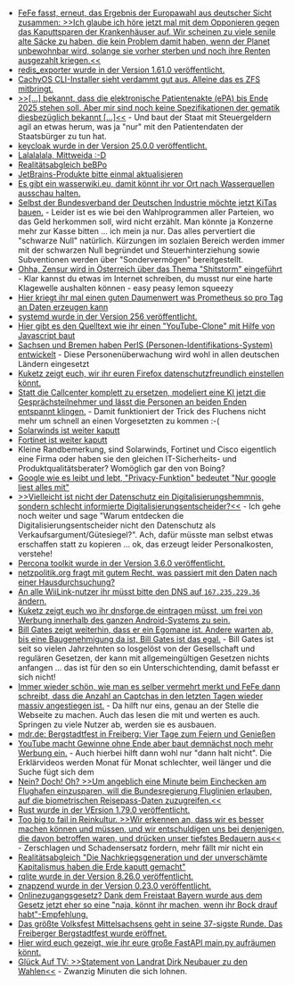 * [FeFe fasst, erneut, das Ergebnis der Europawahl aus deutscher Sicht zusammen: >>Ich glaube ich höre jetzt mal mit dem Opponieren gegen das Kaputtsparen der Krankenhäuser auf. Wir scheinen zu viele senile alte Säcke zu haben, die kein Problem damit haben, wenn der Planet unbewohnbar wird, solange sie vorher sterben und noch ihre Renten ausgezahlt kriegen.<<](https://blog.fefe.de/?ts=989b17ce)
* [redis_exporter wurde in der Version 1.61.0 veröffentlicht.](https://github.com/oliver006/redis_exporter/releases/tag/v1.61.0)
* [CachyOS CLI-Installer sieht verdammt gut aus. Alleine das es ZFS mitbringt.](https://github.com/cachyos/new-cli-installer)
* [>>[...] bekannt, dass die elektronische Patientenakte (ePA) bis Ende 2025 stehen soll. Aber mir sind noch keine Spezifikationen der gematik diesbezüglich bekannt [...]<<](https://www.borncity.com/blog/2024/06/09/elektronische-patientenakte-das-ende-der-rztlichen-schweigepflicht/) - Und baut der Staat mit Steuergeldern agil an etwas herum, was ja "nur" mit den Patientendaten der Staatsbürger zu tun hat.
* [keycloak wurde in der Version 25.0.0 veröffentlicht.](https://github.com/keycloak/keycloak/releases/tag/25.0.0)
* [Lalalalala, Mittweida :-D](https://www.youtube.com/watch?v=W92GRRXOgRM)
* [Realitätsabgleich beBPo](https://blog.fefe.de/?ts=98983dab)
* [JetBrains-Produkte bitte einmal aktualisieren](https://www.bleepingcomputer.com/news/security/jetbrains-warns-of-intellij-ide-bug-exposing-github-access-tokens/)
* [Es gibt ein wasserwiki.eu, damit könnt ihr vor Ort nach Wasserquellen ausschau halten.](https://wasserwiki.eu/Quellenkarte/#50.84223,13.32918,17z)
* [Selbst der Bundesverband der Deutschen Industrie möchte jetzt KiTas bauen.](https://blog.fefe.de/?ts=98978958) - Leider ist es wie bei den Wahlprogrammen aller Parteien, wo das Geld herkommen soll, wird nicht erzählt. Man könnte ja Konzerne mehr zur Kasse bitten ... ich mein ja nur. Das alles pervertiert die "schwarze Null" natürlich. Kürzungen im sozlaien Bereich werden immer mit der schwarzen Null begründet und Steuerhinterziehung sowie Subventionen werden über "Sondervermögen" bereitgestellt.
* [Ohha, Zensur wird in Österreich über das Thema "Shitstorm" eingeführt](https://blog.fefe.de/?ts=9897f615) - Klar kannst du etwas im Internet schreiben, du musst nur eine harte Klagewelle aushalten können - easy peasy lemon squeezy
* [Hier kriegt ihr mal einen guten Daumenwert was Prometheus so pro Tag an Daten erzeugen kann](https://utcc.utoronto.ca/~cks/space/blog/sysadmin/PrometheusOurSize-2024)
* [systemd wurde in der Version 256 veröffentlicht.](https://www.phoronix.com/news/systemd-256)
* [Hier gibt es den Quelltext wie ihr einen "YouTube-Clone" mit Hilfe von Javascript baut](https://github.com/keertipurswani/HHLD-YouTube)
* [Sachsen und Bremen haben PerIS (Personen-Identifikations-System) entwickelt](https://netzpolitik.org/2024/observationstechnik-aus-sachsen-heimliche-gesichtserkennung-auch-in-niedersachsen/) - Diese Personenüberwachung wird wohl in allen deutschen Ländern eingesetzt
* [Kuketz zeigt euch, wir ihr euren Firefox datenschutzfreundlich einstellen könnt.](https://www.kuketz-blog.de/sichere-und-datenschutzfreundliche-desktop-browser-teil-2/)
* [Statt die Callcenter komplett zu ersetzen, modeliert eine KI jetzt die Gesprächsteilnehmer und lässt die Personen an beiden Enden entspannt klingen.](https://blog.fefe.de/?ts=98972919) - Damit funktioniert der Trick des Fluchens nicht mehr um schnell an einen Vorgesetzten zu kommen :-(
* [Solarwinds ist weiter kaputt](https://blog.fefe.de/?ts=9897a92b)
* [Fortinet ist weiter kaputt](https://blog.fefe.de/?ts=98979b89)
* Kleine Randbemerkung, sind Solarwinds, Fortinet und Cisco eigentlich eine Firma oder haben sie den gleichen IT-Sicherheits- und Produktqualitätsberater? Womöglich gar den von Boing?
* [Google wie es leibt und lebt, "Privacy-Funktion" bedeutet "Nur google liest alles mit"](https://noyb.eu/de/google-sandbox-online-tracking-instead-privacy)
* [>>Vielleicht ist nicht der Datenschutz ein Digitalisierungshemmnis, sondern schlecht informierte Digitalisierungsentscheider?<<](https://www.kuketz-blog.de/kommentar-deutschlands-problem-mit-schlecht-informierten-entscheidern/) - Ich gehe noch weiter und sage "Warum entdecken die Digitalisierungsentscheider nicht den Datenschutz als Verkaufsargument/Gütesiegel?". Ach, dafür müsste man selbst etwas erschaffen statt zu kopieren ... ok, das erzeugt leider Personalkosten, verstehe!
* [Percona toolkit wurde in der Version 3.6.0 veröffentlicht.](https://www.percona.com/blog/whats-new-in-percona-toolkit-3-6-0/)
* [netzpolitik.org fragt mit gutem Recht, was passiert mit den Daten nach einer Hausdurchsuchung?](https://netzpolitik.org/2024/nach-der-razzia-die-daten-von-radio-dreyeckland/)
* [An alle WiiLink-nutzer ihr müsst bitte den DNS auf `167.235.229.36` ändern.](https://wiidatabase.de/achtung-wiilink-nutzer-muessen-dns-server-aendern/)
* [Kuketz zeigt euch wo ihr dnsforge.de eintragen müsst, um frei von Werbung innerhalb des ganzen Android-Systems zu sein.](https://www.kuketz-blog.de/android-werbung-tracker-schnell-und-einfach-systemweit-loswerden/)
* [Bill Gates zeigt weiterhin, dass er ein Egomane ist. Andere warten ab, bis eine Baugenehmigung da ist, Bill Gates ist das egal.](https://blog.fefe.de/?ts=989750b6) - Bill Gates ist seit so vielen Jahrzehnten so losgelöst von der Gesellschaft und regulären Gesetzen, der kann mit allgemeingültigen Gesetzen nichts anfangen ... das ist für den so ein Unterschichtending, damit befasst er sich nicht!
* [Immer wieder schön, wie man es selber vermehrt merkt und FeFe dann schreibt, dass die Anzahl an Captchas in den letzten Tagen wieder massiv angestiegen ist.](https://blog.fefe.de/?ts=9895e1fc) - Da hilft nur eins, genau an der Stelle die Webseite zu machen. Auch das lesen die mit und werten es auch. Springen zu viele Nutzer ab, werden sie es ausbauen.
* [mdr.de: Bergstadtfest in Freiberg: Vier Tage zum Feiern und Genießen](https://www.mdr.de/video/mdr-videos/a/video-832942.html)
* [YouTube macht Gewinne ohne Ende aber baut demnächst noch mehr Werbung ein.](https://www.bleepingcomputer.com/news/google/youtube-tests-harder-to-block-server-side-ad-injection-in-videos/) - Auch hierbei hilft dann wohl nur "dann halt nicht". Die Erklärvideos werden Monat für Monat schlechter, weil länger und die Suche fügt sich dem
* [Nein? Doch! Oh? >>Um angeblich eine Minute beim Einchecken am Flughafen einzusparen, will die Bundesregierung Fluglinien erlauben, auf die biometrischen Reisepass-Daten zuzugreifen.<<](https://netzpolitik.org/2024/buerokratieentlastungsgesetz-ccc-gegen-weitergabe-von-staatlichen-biometrie-daten-an-private-unternehmen/)
* [Rust wurde in der VErsion 1.79.0 veröffentlicht.](https://blog.rust-lang.org/2024/06/13/Rust-1.79.0.html)
* [Too big to fail in Reinkultur. >>Wir erkennen an, dass wir es besser machen können und müssen, und wir entschuldigen uns bei denjenigen, die davon betroffen waren, und drücken unser tiefstes Bedauern aus<<](https://www.golem.de/news/nach-chinesischem-cyberangriff-microsoft-muss-sich-wegen-sicherheitsversagen-verantworten-2406-186070.html) - Zerschlagen und Schadensersatz fordern, mehr fällt mir nicht ein
* [Realitätsabgleich "Die Nachkriegsgeneration und der unverschämte Kapitalismus haben die Erde kaputt gemacht"](https://blog.koehntopp.info/2024/06/10/die-welt-deiner-kindheit-existiert-nicht-mehr.html)
* [rqlite wurde in der Version 8.26.0 veröffentlicht.](https://github.com/rqlite/rqlite/releases/tag/v8.26.0)
* [znapzend wurde in der Version 0.23.0 veröffentlicht.](https://github.com/oetiker/znapzend/releases/tag/v0.23.0)
* [Onlinezugangsgesetz? Dank dem Freistaat Bayern wurde aus dem Gesetz jetzt eher so eine "naja, könnt ihr machen, wenn ihr Bock drauf habt"-Empfehlung.](https://netzpolitik.org/2024/onlinezugangsgesetz-2-0-verwaltungsdigitalisierung-mit-ausstiegsklausel/)
* [Das größte Volksfest Mittelsachsens geht in seine 37-sigste Runde. Das Freiberger Bergstadtfest wurde eröffnet.](https://www.youtube.com/watch?v=laaPy7Y3dzw)
* [Hier wird euch gezeigt, wie ihr eure große FastAPI main.py aufräumen könnt.](https://improveandrepeat.com/2024/06/python-friday-231-split-a-fastapi-application-into-manageable-parts/)
* [Glück Auf TV: >>Statement von Landrat Dirk Neubauer zu den Wahlen<<](https://www.youtube.com/watch?v=zxgNYqiDSro) - Zwanzig Minuten die sich lohnen.
